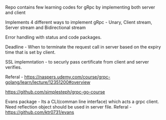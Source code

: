 Repo contains few learning codes for gRpc by implementing both server and client

Implements 4 different ways to implement gRpc - Unary, Client stream, Server stream and Bidirectional stream

Error handling with status and code packages.

Deadline - When to terminate the request call in server based on the expiry time that is set by client.

SSL implemntation - to securly pass certificate from client and server verifies.

Referal - https://naspers.udemy.com/course/grpc-golang/learn/lecture/12351200#overview

https://github.com/simplesteph/grpc-go-course

Evans package - Its a CLI(comman line interface) which acts a grpc client. Need reflection object should be used in server file.
Referal - https://github.com/ktr0731/evans
